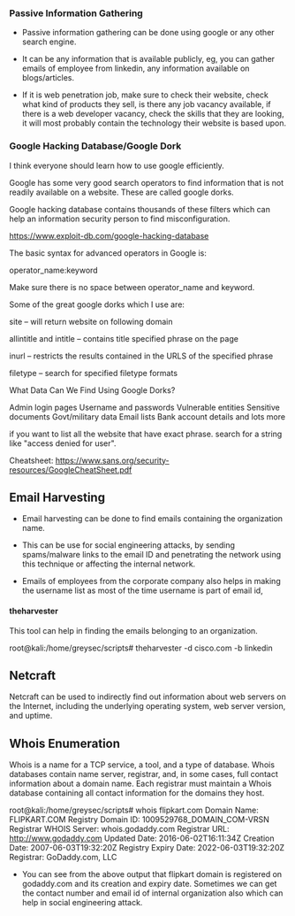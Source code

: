 ### Passive Information Gathering

- Passive information gathering can be done using google or any other search engine.

- It can be any information that is available publicly, eg, you can gather emails of employee from linkedin, any information available on blogs/articles.

- If it is web penetration job, make sure to check their website, check  what kind of products they sell, is there any job vacancy available, if there is a web developer vacancy, check the skills that they are looking, it will most probably contain the technology their website is based upon.

### Google Hacking Database/Google Dork

I think everyone should learn how to use google efficiently.

Google has some very good search operators to find information that is not readily available on a website. These are called google dorks.

Google hacking database contains thousands of these filters which can help an information security person to find misconfiguration.

https://www.exploit-db.com/google-hacking-database

The basic syntax for advanced operators in Google is:

operator_name:keyword

Make sure there is no space between operator_name and keyword.

Some of the great google dorks which I use are:

site – will return website on following domain

allintitle and intitle – contains title specified phrase on the page

inurl – restricts the results contained in the URLS of the specified phrase

filetype – search for specified filetype formats

What Data Can We Find Using Google Dorks?

Admin login pages
Username and passwords
Vulnerable entities
Sensitive documents
Govt/military data
Email lists
Bank account details and lots more

if you want to list all the website that have exact phrase. search for a string like "access denied for user".

Cheatsheet: https://www.sans.org/security-resources/GoogleCheatSheet.pdf

## Email Harvesting

- Email harvesting can be done to find emails containing the organization name.

- This can be use for social engineering attacks, by sending spams/malware links to the email ID and penetrating the network using this technique or affecting the internal network.

- Emails of employees from the corporate company also helps in making the username list as most of the time username is part of email id,

#### theharvester

This tool can help in finding the emails belonging to an organization.

root@kali:/home/greysec/scripts# theharvester -d cisco.com -b linkedin

## Netcraft

Netcraft can be used to indirectly find out information about web servers on the Internet, including the underlying operating system, web server version, and uptime.

## Whois Enumeration

Whois is a name for a TCP service, a tool, and a type of database. Whois databases contain name server, registrar, and, in some cases, full contact information about a domain name. Each registrar must maintain a Whois database containing all contact information for the domains they host.

root@kali:/home/greysec/scripts# whois flipkart.com
   Domain Name: FLIPKART.COM
   Registry Domain ID: 1009529768_DOMAIN_COM-VRSN
   Registrar WHOIS Server: whois.godaddy.com
   Registrar URL: http://www.godaddy.com
   Updated Date: 2016-06-02T16:11:34Z
   Creation Date: 2007-06-03T19:32:20Z
   Registry Expiry Date: 2022-06-03T19:32:20Z
   Registrar: GoDaddy.com, LLC

- You can see from the above output that flipkart domain is registered on godaddy.com and its creation and expiry date. Sometimes we can get the contact number and email id of internal organization also which can help in social engineering attack.
